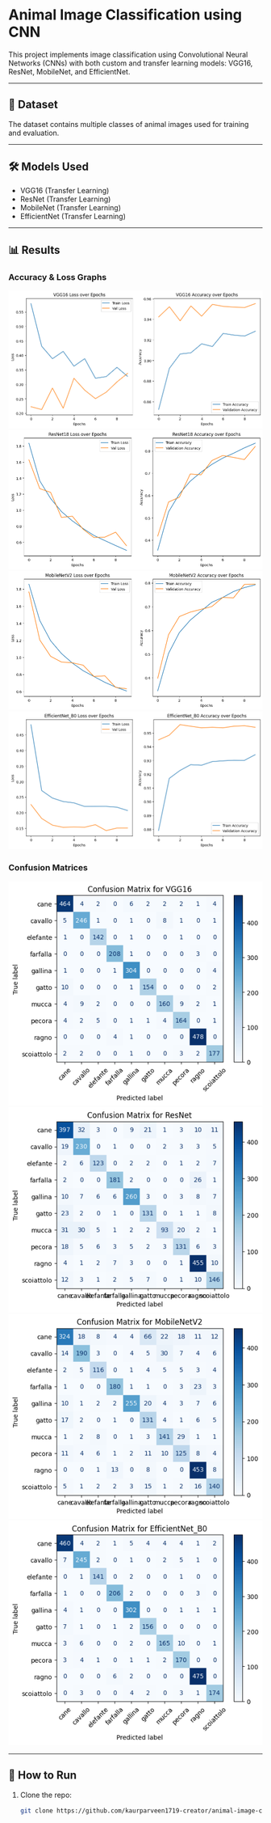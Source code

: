 # Animal Image Classification using CNN

This project implements image classification using Convolutional Neural Networks (CNNs) with both custom and transfer learning models: VGG16, ResNet, MobileNet, and EfficientNet.

---

## 📂 Dataset
The dataset contains multiple classes of animal images used for training and evaluation.

---

## 🛠 Models Used
- VGG16 (Transfer Learning)
- ResNet (Transfer Learning)
- MobileNet (Transfer Learning)
- EfficientNet (Transfer Learning)

---

## 📊 Results

### Accuracy & Loss Graphs
![VGG16](images/Loss_&_accuracy_vgg16.png)
![ResNet](images/Loss_&_accuracy_resnet.png)
![MobileNet](images/Loss_&_accuracy_mobilenet.png)
![EfficientNet](images/Loss_&_accuracy_efficient_net.png)

### Confusion Matrices
![VGG16 CM](images/confusion_matrix_vgg16.png)
![ResNet CM](images/confusion_matrix_resnet.png)
![MobileNet CM](images/confusion_matrix_mobilenet.png)
![EfficientNet CM](images/confusion_matrix_efficient_net.png)

---

## 🚀 How to Run
1. Clone the repo:
   ```bash
   git clone https://github.com/kaurparveen1719-creator/animal-image-classification-cnn.git
